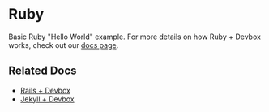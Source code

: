 # Ruby

Basic Ruby "Hello World" example. For more details on how Ruby + Devbox works, check out our [docs page](https://www.jetpack.io/devbox/docs/devbox_examples/languages/ruby/).

## Related Docs

* [Rails + Devbox](https://www.jetpack.io/devbox/docs/devbox_examples/stacks/rails/)
* [Jekyll + Devbox](https://www.jetpack.io/devbox/docs/devbox_examples/stacks/jekyll/)
